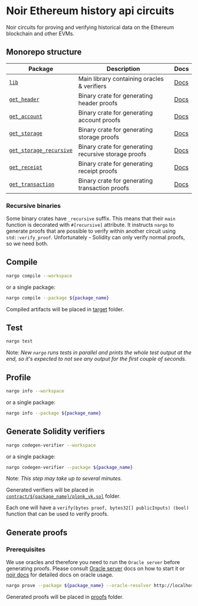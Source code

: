 # Noir Ethereum history api circuits

Noir circuits for proving and verifying historical data on the Ethereum blockchain and other EVMs.

## Monorepo structure

| Package                                             | Description                                          | Docs                                      |
| --------------------------------------------------- | ---------------------------------------------------- | ----------------------------------------- |
| [`lib`](./lib/)                                     | Main library containing oracles & verifiers          | [Docs](./lib/README.md)                   |
| [`get_header`](./get_header/)                       | Binary crate for generating header proofs            | [Docs](./get_header/README.md)            |
| [`get_account`](./get_header/)                      | Binary crate for generating account proofs           | [Docs](./get_account/README.md)           |
| [`get_storage`](./get_storage/)                     | Binary crate for generating storage proofs           | [Docs](./get_storage/README.md)           |
| [`get_storage_recursive`](./get_storage_recursive/) | Binary crate for generating recursive storage proofs | [Docs](./get_storage_recursive/README.md) |
| [`get_receipt`](./get_receipt/)                     | Binary crate for generating receipt proofs           | [Docs](./get_receipt/README.md)           |
| [`get_transaction`](./get_transaction/)             | Binary crate for generating transaction proofs       | [Docs](./get_transaction/README.md)       |

### Recursive binaries

Some binary crates have `_recursive` suffix. This means that their `main` function is decorated with `#[recursive]` attribute. It instructs `nargo` to generate proofs that are possible to verify within another circuit using `std::verify_proof`. Unfortunately - Solidity can only verify normal proofs, so we need both.

## Compile

```sh
nargo compile --workspace
```

or a single package:

```sh
nargo compile --package ${package_name}
```

Compiled artifacts will be placed in [target](../../target/) folder.

## Test

```sh
nargo test
```

Note: _New `nargo` runs tests in parallel and prints the whole test output at the end, so it's expected to not see any output for the first couple of seconds._

## Profile

```sh
nargo info --workspace
```

or a single package:

```sh
nargo info --package ${package_name}
```

## Generate Solidity verifiers

```sh
nargo codegen-verifier --workspace
```

or a single package:

```sh
nargo codegen-verifier --package ${package_name}
```

Note: _This step may take up to several minutes._

Generated verifiers will be placed in [`contract/${package_name}/plonk_vk.sol`](../../contract/) folder.

Each one will have a `verify(bytes proof, bytes32[] publicInputs) (bool)` function that can be used to verify proofs.

## Generate proofs

### Prerequisites

We use oracles and therefore you need to run the `Oracle server` before generating proofs.
Please consult [Oracle server](../oracles/README.md#starting-oracle-server) docs on how to start it or [noir docs](https://noir-lang.org/docs/how_to/how-to-oracles/#step-3---usage-with-nargo) for detailed docs on oracle usage.

```sh
nargo prove --package ${package_name} --oracle-resolver http://localhost:5555
```

Generated proofs will be placed in [proofs](../../proofs/) folder.
